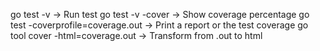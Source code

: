 go test  -v -> Run test
go test  -v -cover -> Show coverage percentage
go test -coverprofile=coverage.out -> Print a report or the test coverage
go tool cover -html=coverage.out -> Transform from .out to html